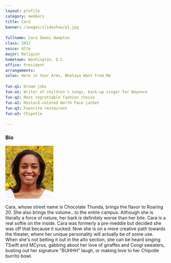 ```yaml
---
layout: profile
category: members
title: Cara
banner: /images/slideshow/p1.jpg

fullname: Cara Imani Hampton
class: 2012
voice: Alto
major: Religion
hometown: Washington, D.C.
office: President
arrangements: 
solos: Here in Your Arms, Whataya Want From Me

fun-q1: Dream jobs
fun-a1: Writer of children's songs, back-up singer for Beyonce
fun-q2: Most regrettable fashion choice
fun-a2: Mustard-colored North Face jacket
fun-q3: Favorite restaurant
fun-a3: Chipotle

---
```


### Bio

![Cara](/images/members/current/cara.jpg)

Cara, whose street name is Chocolate Thunda, brings the flavor to
Roaring 20. She also brings the volume...to the entire
campus. Although she is literally a force of nature, her bark is
definitely worse than her bite. Cara is a real softie on the
inside. Cara was formerly a pre-meddie but decided she was off that
because it sucked. Now she is on a more creative path towards the
theater, where her unique personality will actually be of some
use. When she's not belting it out in the alto section, she can be
heard singing TSwift and MCyrus, gabbing about her love of giraffes
and Coogi sweaters, busting out her signature "BUHHH" laugh, or making
love to her Chipotle burrito bowl.
